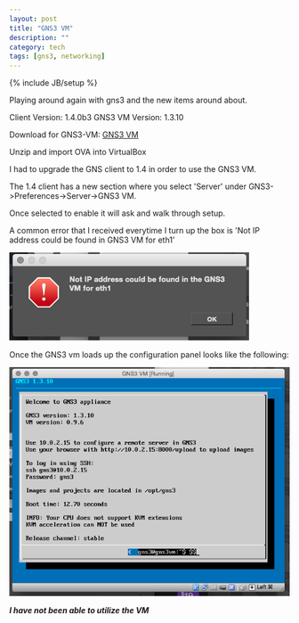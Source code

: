 ```yaml
---
layout: post
title: "GNS3 VM"
description: ""
category: tech
tags: [gns3, networking]
---
```

{% include JB/setup %}

Playing around again with gns3 and the new items around about.

Client Version: 1.4.0b3
GNS3 VM Version: 1.3.10

Download for GNS3-VM: [GNS3 VM](https://github-cloud.s3.amazonaws.com/releases/33236425/248e68c0-62c1-11e5-8d9d-5655f0ef33f0.zip?X-Amz-Algorithm=AWS4-HMAC-SHA256&X-Amz-Credential=AKIAIMWPLRQEC4XCWWPA%2F20150927%2Fus-east-1%2Fs3%2Faws4_request&X-Amz-Date=20150927T022335Z&X-Amz-Expires=3600&X-Amz-Signature=90b70e2ad314a9be55608f0490ea93889636b03d3e50b674fa991f78a0431d40&X-Amz-SignedHeaders=host&response-content-disposition=attachment%3B%20filename%3DGNS3.VM.VirtualBox.0.9.6.zip&response-content-type=application%2Foctet-stream)

Unzip and import OVA into VirtualBox

I had to upgrade the GNS client to 1.4 in order to use the GNS3 VM.

The 1.4 client has a new section where you select 'Server' under GNS3->Preferences->Server->GNS3 VM.

Once selected to enable it will ask and walk through setup.

A common error that I received everytime I turn up the box is 'Not IP address could be found in GNS3 VM for eth1'

![](../img/GNS3-VM-Error.png)

Once the GNS3 vm loads up the configuration panel looks like the following:

![](../img/GNS3-VM-Vbox.png)

***I have not been able to utilize the VM***

